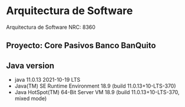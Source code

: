 # Arquitectura de Software

Arquitectura de Software NRC: 8360

## Proyecto: Core Pasivos Banco BanQuito

## Java version

- java 11.0.13 2021-10-19 LTS
- Java(TM) SE Runtime Environment 18.9 (build 11.0.13+10-LTS-370)
- Java HotSpot(TM) 64-Bit Server VM 18.9 (build 11.0.13+10-LTS-370, mixed mode)
